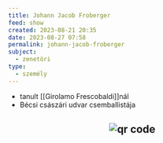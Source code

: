 ```yaml
---
title: Johann Jacob Froberger
feed: show
created: 2023-08-21 20:35
date: 2023-08-27 07:58
permalink: johann-jacob-froberger
subject:
  - zenetöri
type:
  - személy
---
```


- tanult [[Girolamo Frescobaldi]]nál
- Bécsi császári udvar csemballistája



## <p style="text-align: center;"><img src="https://chart.googleapis.com/chart?cht=qr&chl=https://notes.andrasdenes.com/johann-jacob-froberger&chs=180x180&choe=UTF-8&chld=L|2" alt="qr code"></p>

